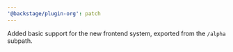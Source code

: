```yaml
---
'@backstage/plugin-org': patch
---
```


Added basic support for the new frontend system, exported from the `/alpha` subpath.
